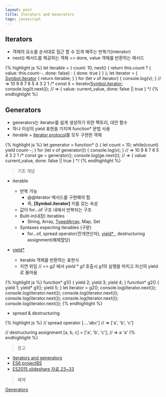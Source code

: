 ```yaml
---
layout: post
title: Iterators and Generators
tags: javascript
---
```



## Iterators

- 객체의 요소를 순서대로 접근 할 수 있게 해주는 반복기(interator)
- next() 메서드를 제공하는 객체 => done, value 객체를 반환하는 메서드

{% highlight js %}
let iterable = {
  count: 10,
  next() {
    return this.count ?
    { value: this.count--, done: false} :
    { done: true }
  }
};
let iterator = {
  [Symbol.iterator]() {
    return iterable;
  }
}
for (let v of iterator) {
  console.log(v);
}
// => 10 9 8 7 6 5 4 3 2 1
/*
const it =  iterator[Symbol.iterator]();
console.log(it.next());   // => { value: current_value, done: false || true }
*/
{% endhighlight %}

## Generators

- generators는 iterator를 쉽게 생성하기 위한 팩토리, 대안 함수
- 하나 이상의 yield 표현을 가지며 function* 문법 사용
- iterable + [iterator protocol](https://developer.mozilla.org/ko/docs/Web/JavaScript/Reference/Iteration_protocols#iterator)를 모두 구현한 객체

{% highlight js %}
let generator = function* () {
  let count = 10;
  while(count)
    yield count--;
}
for (let v of generator()) {
  console.log(v);
}
// => 10 9 8 7 6 5 4 3 2 1
/*
const ge = generator();
console.log(ge.next());   // => { value: current_value, done: false || true }
*/
{% endhighlight %}

>기초 개념

- iterable
  - 반복 가능
    - @@iterator 메서드를 구현해야 함.
    - 즉, **[Symbol.iterator]** 키를 갖는 속성
  - 값이 for...of 구조 내에서 반복되는 구조
  - Bulit-in(내장) iterables
    - String, Array, [TypedArray](https://developer.mozilla.org/en-US/docs/Web/JavaScript/Reference/Global_Objects/TypedArray), Map, Set
  - Syntaxes expecting iterables (구문)
    - for...of, spread operator(전개연산자), [yield* ](https://developer.mozilla.org/en-US/docs/Web/JavaScript/Reference/Operators/yield*), destructuring assignment(해체할당)

- [yield* ](https://developer.mozilla.org/en-US/docs/Web/JavaScript/Reference/Operators/yield*)
  - iterable 객체를 반환하는 표현식
  - 지연 위임 // => *g2* 에서 *yield* * *g1* 호출시 *g1*의 실행을 마치고 자신의 yield로 돌아옴

{% highlight js %}
function* g1() {
  yield 2;
  yield 3;
  yield 4;
}
function* g2() {
  yield 1;
  yield* g1();
  yield 5;
}
let iterator = g2();
console.log(iterator.next());
console.log(iterator.next());
console.log(iterator.next());
console.log(iterator.next());
console.log(iterator.next());
console.log(iterator.next());
{% endhighlight %}

- spread &amp; destructuring

{% highlight js %}
// spread operator
[....'abc'] // => ['a', 'b', 'c']

// destructuring assignment
[a, b, c] = ['a', 'b', 'c'];
// => a 'a'
{% endhighlight %}

>참고

- [Iterators and generators](https://developer.mozilla.org/en-US/docs/Web/JavaScript/Guide/Iterators_and_Generators)
- [ES6 projectBS](https://github.com/projectBS/s67/blob/master/s67_3.pdf)
- [ES2015 slideshare 자료 *23~33*](http://www.slideshare.net/shallaa/ecma2015-inside-65652426)

> 예제

<a href="{{site.baseurl}}/public/ex/index.html">Generators</a>
